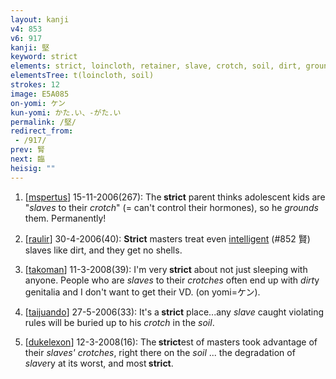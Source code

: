 ```yaml
---
layout: kanji
v4: 853
v6: 917
kanji: 堅
keyword: strict
elements: strict, loincloth, retainer, slave, crotch, soil, dirt, ground
elementsTree: t(loincloth, soil)
strokes: 12
image: E5A085
on-yomi: ケン
kun-yomi: かた.い、-がた.い
permalink: /堅/
redirect_from:
 - /917/
prev: 腎
next: 臨
heisig: ""
---
```


1) [<a href="http://kanji.koohii.com/profile/mspertus">mspertus</a>] 15-11-2006(267): The<strong> strict</strong> parent thinks adolescent kids are &quot;<em>slaves</em> to their <em>crotch</em>&quot; (= can&#039;t control their hormones), so he <em>grounds</em> them. Permanently!

2) [<a href="http://kanji.koohii.com/profile/raulir">raulir</a>] 30-4-2006(40): <strong>Strict</strong> masters treat even <a href="../v4/852.html">intelligent</a> (#852 賢) slaves like dirt, and they get no shells.

3) [<a href="http://kanji.koohii.com/profile/takoman">takoman</a>] 11-3-2008(39): I&#039;m very<strong> strict</strong> about not just sleeping with anyone. People who are <em>slaves</em> to their <em>crotches</em> often end up with <em>dirt</em>y genitalia and I don&#039;t want to get their VD. (on yomi=ケン).

4) [<a href="http://kanji.koohii.com/profile/taijuando">taijuando</a>] 27-5-2006(33): It&#039;s a<strong> strict</strong> place...any <em>slave</em> caught violating rules will be buried up to his <em>crotch</em> in the <em>soil</em>.

5) [<a href="http://kanji.koohii.com/profile/dukelexon">dukelexon</a>] 12-3-2008(16): The<strong> strict</strong>est of masters took advantage of their <em>slaves&#039; crotches</em>, right there on the <em>soil</em> ... the degradation of <em>slave</em>ry at its worst, and most<strong> strict</strong>.

